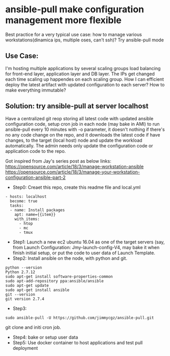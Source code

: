 # ansible-pull make configuration management more flexible
Best practice for a very typical use case: how to manage various workstations(dinamica ips, multiple oses, can't ssh)? Try ansible-pull mode

## Use Case:

I'm hosting multiple applications by several scaling groups load balancing for front-end layer, application layer and DB layer. The IPs get changed each time scaling up happendes on each scaling group. How I can efficient deploy the latest artifact with updated configuration to each server? How to make everything immutable?


## Solution: try ansible-pull at server localhost
Have a centralized git reop storing all latest code with updated ansible configuration code, setup cron job in each node (may bake in AMI) to run ansible-pull every 10 minutes with -o parameter, it doesn't nothing if there's no any code change on the repo, and it downloads the latest code if have changes, to the target (local host) node and update the workload automatically. The admin needs only update the configuration code or application code to the repo.

Got inspired from Jay's series post as below links:
https://opensource.com/article/18/3/manage-workstation-ansible
https://opensource.com/article/18/3/manage-your-workstation-configuration-ansible-part-2

* Step0: Creaet this repo, create this readme file and local.yml
```
- hosts: localhost
  become: true
  tasks:
  - name: Install packages
    apt: name={{item}}
    with_items:
      - htop
      - mc
      - tmux
```

* Step1: Launch a new ec2 ubuntu 16.04 as one of the target servers (say, from Launch Configuration: Jmy-launch-config-V4, may bake it when finish initial setup, or put the code to user data of Launch Template.
* Step2: Install ansible on the node, with python and git.
```
python --version
Python 2.7.12
sudo apt-get install software-properties-common
sudo apt-add-repository ppa:ansible/ansible
sudo apt-get update
sudo apt-get install ansible
git --version
git version 2.7.4
```

* Step3: 
```
sudo ansible-pull -U https://github.com/jimmycgz/ansible-pull.git
```
git clone and initi cron job.
* Step4: bake or setup user data
* Step5: Use docker container to host applications and test pull deployment
